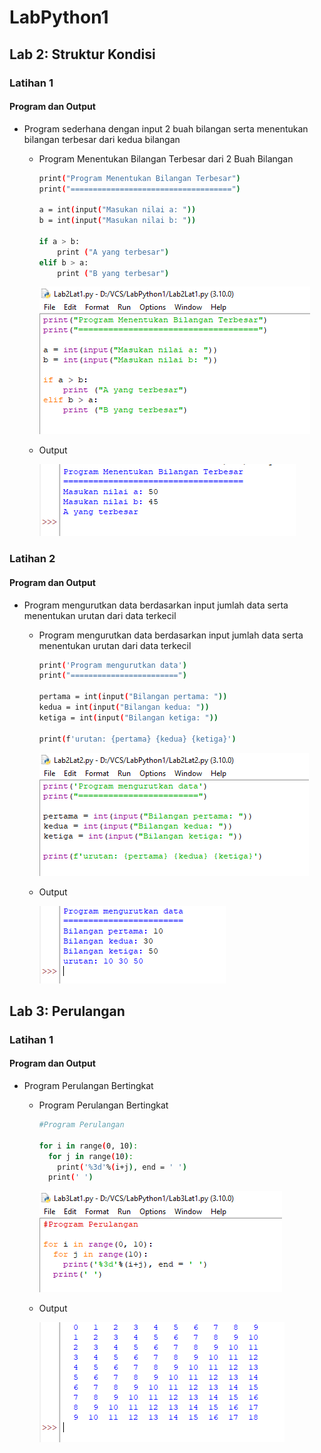 # LabPython1

## Lab 2: Struktur Kondisi
### Latihan 1
#### Program dan Output
- Program sederhana dengan input 2 buah bilangan serta menentukan bilangan terbesar dari kedua bilangan
    - Program Menentukan Bilangan Terbesar dari 2 Buah Bilangan

        ```bash
        print("Program Menentukan Bilangan Terbesar")
        print("====================================")

        a = int(input("Masukan nilai a: "))
        b = int(input("Masukan nilai b: "))

        if a > b:
            print ("A yang terbesar")
        elif b > a:
            print ("B yang terbesar")
        ```
        ![IMG 1](screenshoot/Lab2Lat1.1.png)

    - Output

        ![IMG 2](screenshoot/Lab2Lat1.2.png)

### Latihan 2
#### Program dan Output
- Program mengurutkan data berdasarkan input jumlah data serta menentukan urutan dari data terkecil
    - Program mengurutkan data berdasarkan input jumlah data serta menentukan urutan dari data terkecil

        ```bash
        print('Program mengurutkan data')
        print("========================")

        pertama = int(input("Bilangan pertama: "))
        kedua = int(input("Bilangan kedua: "))
        ketiga = int(input("Bilangan ketiga: "))

        print(f'urutan: {pertama} {kedua} {ketiga}')
        ```
        ![IMG 3](screenshoot/Lab2Lat2.1.png)

    - Output

        ![IMG 4](screenshoot/Lab2Lat2.2.png)

## Lab 3: Perulangan
### Latihan 1
#### Program dan Output
- Program Perulangan Bertingkat
    - Program Perulangan Bertingkat

        ```bash
        #Program Perulangan

        for i in range(0, 10):
          for j in range(10):
            print('%3d'%(i+j), end = ' ')
          print(' ')
        ```
        ![IMG 5](screenshoot/Lab3Lat1.1.png)
 
    - Output

        ![IMG 6](screenshoot/Lab3Lat1.2.png)